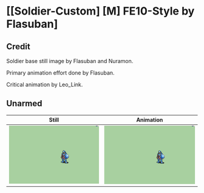 # [\[Soldier-Custom\] \[M\] FE10-Style by Flasuban]

## Credit

Soldier base still image by Flasuban and Nuramon.

Primary animation effort done by Flasuban.

Critical animation by Leo_Link.
	
## Unarmed

| Still | Animation |
| :---: | :-------: |
| ![Unarmed still](./Unarmed_000.png) | ![Unarmed animation](./Unarmed.gif) |
